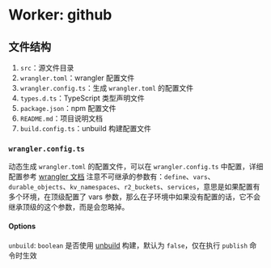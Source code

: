 # Worker: github

## 文件结构

1. `src`：源文件目录
2. `wrangler.toml`：wrangler 配置文件
3. `wrangler.config.ts`：生成 `wrangler.toml` 的配置文件
4. `types.d.ts`：TypeScript 类型声明文件
5. `package.json`：npm 配置文件
6. `README.md`：项目说明文档
7. `build.config.ts`：unbuild 构建配置文件

### `wrangler.config.ts`

动态生成 `wrangler.toml` 的配置文件，可以在 `wrangler.config.ts` 中配置，详细配置参考 [wrangler 文档](https://developers.cloudflare.com/workers/wrangler/configuration)
注意不可继承的参数有：`define`、`vars`、`durable_objects`、`kv_namespaces`、`r2_buckets`、`services`，意思是如果配置有多个环境，在顶级配置了 vars 参数，那么在子环境中如果没有配置的话，它不会继承顶级的这个参数，而是会忽略掉。

#### Options

`unbuild`: `boolean` 是否使用 [unbuild](https://github.com/unjs/unbuild) 构建，默认为 `false`，仅在执行 `publish` 命令时生效
